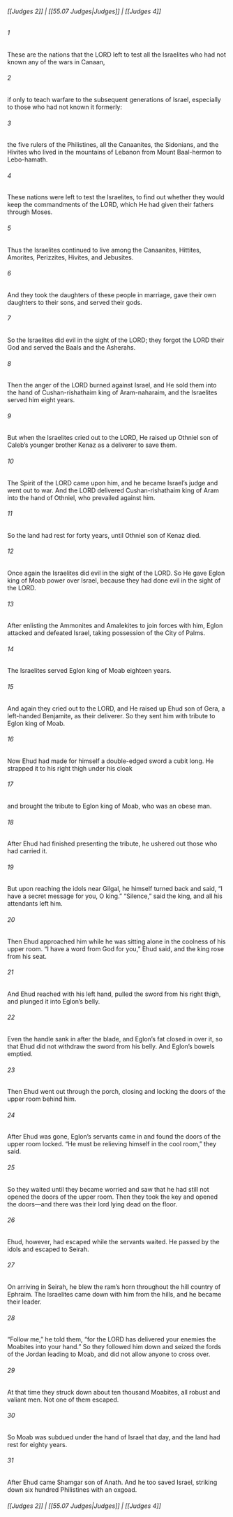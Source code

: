 
###### [[Judges 2]] | [[55.07 Judges|Judges]] | [[Judges 4]]

###### 1
These are the nations that the LORD left to test all the Israelites who had not known any of the wars in Canaan,
###### 2
if only to teach warfare to the subsequent generations of Israel, especially to those who had not known it formerly:
###### 3
the five rulers of the Philistines, all the Canaanites, the Sidonians, and the Hivites who lived in the mountains of Lebanon from Mount Baal-hermon to Lebo-hamath.
###### 4
These nations were left to test the Israelites, to find out whether they would keep the commandments of the LORD, which He had given their fathers through Moses.
###### 5
Thus the Israelites continued to live among the Canaanites, Hittites, Amorites, Perizzites, Hivites, and Jebusites.
###### 6
And they took the daughters of these people in marriage, gave their own daughters to their sons, and served their gods.
###### 7
So the Israelites did evil in the sight of the LORD; they forgot the LORD their God and served the Baals and the Asherahs.
###### 8
Then the anger of the LORD burned against Israel, and He sold them into the hand of Cushan-rishathaim king of Aram-naharaim, and the Israelites served him eight years.
###### 9
But when the Israelites cried out to the LORD, He raised up Othniel son of Caleb’s younger brother Kenaz as a deliverer to save them.
###### 10
The Spirit of the LORD came upon him, and he became Israel’s judge and went out to war. And the LORD delivered Cushan-rishathaim king of Aram into the hand of Othniel, who prevailed against him.
###### 11
So the land had rest for forty years, until Othniel son of Kenaz died.
###### 12
Once again the Israelites did evil in the sight of the LORD. So He gave Eglon king of Moab power over Israel, because they had done evil in the sight of the LORD.
###### 13
After enlisting the Ammonites and Amalekites to join forces with him, Eglon attacked and defeated Israel, taking possession of the City of Palms.
###### 14
The Israelites served Eglon king of Moab eighteen years.
###### 15
And again they cried out to the LORD, and He raised up Ehud son of Gera, a left-handed Benjamite, as their deliverer. So they sent him with tribute to Eglon king of Moab.
###### 16
Now Ehud had made for himself a double-edged sword a cubit long. He strapped it to his right thigh under his cloak
###### 17
and brought the tribute to Eglon king of Moab, who was an obese man.
###### 18
After Ehud had finished presenting the tribute, he ushered out those who had carried it.
###### 19
But upon reaching the idols near Gilgal, he himself turned back and said, “I have a secret message for you, O king.” “Silence,” said the king, and all his attendants left him.
###### 20
Then Ehud approached him while he was sitting alone in the coolness of his upper room. “I have a word from God for you,” Ehud said, and the king rose from his seat.
###### 21
And Ehud reached with his left hand, pulled the sword from his right thigh, and plunged it into Eglon’s belly.
###### 22
Even the handle sank in after the blade, and Eglon’s fat closed in over it, so that Ehud did not withdraw the sword from his belly. And Eglon’s bowels emptied.
###### 23
Then Ehud went out through the porch, closing and locking the doors of the upper room behind him.
###### 24
After Ehud was gone, Eglon’s servants came in and found the doors of the upper room locked. “He must be relieving himself in the cool room,” they said.
###### 25
So they waited until they became worried and saw that he had still not opened the doors of the upper room. Then they took the key and opened the doors—and there was their lord lying dead on the floor.
###### 26
Ehud, however, had escaped while the servants waited. He passed by the idols and escaped to Seirah.
###### 27
On arriving in Seirah, he blew the ram’s horn throughout the hill country of Ephraim. The Israelites came down with him from the hills, and he became their leader.
###### 28
“Follow me,” he told them, “for the LORD has delivered your enemies the Moabites into your hand.” So they followed him down and seized the fords of the Jordan leading to Moab, and did not allow anyone to cross over.
###### 29
At that time they struck down about ten thousand Moabites, all robust and valiant men. Not one of them escaped.
###### 30
So Moab was subdued under the hand of Israel that day, and the land had rest for eighty years.
###### 31
After Ehud came Shamgar son of Anath. And he too saved Israel, striking down six hundred Philistines with an oxgoad.

###### [[Judges 2]] | [[55.07 Judges|Judges]] | [[Judges 4]]
